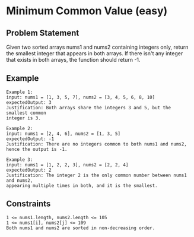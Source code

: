 # Minimum Common Value (easy)

## Problem Statement

Given two sorted arrays nums1 and nums2 containing integers only, return the
smallest integer that appears in both arrays. If there isn't any integer that
exists in both arrays, the function should return -1.

## Example

```text
Example 1:
input: nums1 = [1, 3, 5, 7], nums2 = [3, 4, 5, 6, 8, 10]
expectedOutput: 3
Justification: Both arrays share the integers 3 and 5, but the smallest common
integer is 3.

Example 2:
input: nums1 = [2, 4, 6], nums2 = [1, 3, 5]
expectedOutput: -1
Justification: There are no integers common to both nums1 and nums2,
hence the output is -1.

Example 3:
input: nums1 = [1, 2, 2, 3], nums2 = [2, 2, 4]
expectedOutput: 2
Justification: The integer 2 is the only common number between nums1 and nums2,
appearing multiple times in both, and it is the smallest.
```

## Constraints

```text
1 <= nums1.length, nums2.length <= 105
1 <= nums1[i], nums2[j] <= 109
Both nums1 and nums2 are sorted in non-decreasing order.
```
